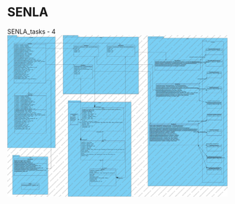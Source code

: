 # SENLA
SENLA_tasks - 4
![Image alt](https://github.com/IlyaLight/SENLA/blob/task-4/task-4/BookShop.jpg)
